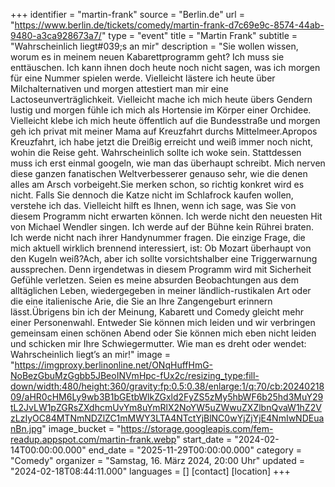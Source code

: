+++
identifier = "martin-frank"
source = "Berlin.de"
url = "https://www.berlin.de/tickets/comedy/martin-frank-d7c69e9c-8574-44ab-9480-a3ca928673a7/"
type = "event"
title = "Martin Frank"
subtitle = "Wahrscheinlich liegt#039;s an mir"
description = "Sie wollen wissen, worum es in meinem neuen Kabarettprogramm geht? Ich muss sie enttäuschen. Ich kann ihnen doch heute noch nicht sagen, was ich morgen für eine Nummer spielen werde. Vielleicht lästere ich heute über Milchalternativen und morgen attestiert man mir eine Lactoseunverträglichkeit. Vielleicht mache ich mich heute übers Gendern lustig und morgen fühle ich mich als Hortensie im Körper einer Orchidee. Vielleicht klebe ich mich heute öffentlich auf die Bundesstraße und morgen geh ich privat mit meiner Mama auf Kreuzfahrt durchs Mittelmeer.Apropos Kreuzfahrt, ich habe jetzt die Dreißig erreicht und weiß immer noch nicht, wohin die Reise geht. Wahrscheinlich sollte ich woke sein. Stattdessen muss ich erst einmal googeln, wie man das überhaupt schreibt. Mich nerven diese ganzen fanatischen Weltverbesserer genauso sehr, wie die denen alles am Arsch vorbeigeht.Sie merken schon, so richtig konkret wird es nicht. Falls Sie dennoch die Katze nicht im Schlafrock kaufen wollen, verstehe ich das. Vielleicht hilft es Ihnen, wenn ich sage, was Sie von diesem Programm nicht erwarten können. Ich werde nicht den neuesten Hit von Michael Wendler singen. Ich werde auf der Bühne kein Rührei braten. Ich werde nicht nach ihrer Handynummer fragen. Die einzige Frage, die mich aktuell wirklich brennend interessiert, ist: Ob Mozart überhaupt von den Kugeln weiß?Ach, aber ich sollte vorsichtshalber eine Triggerwarnung aussprechen. Denn irgendetwas in diesem Programm wird mit Sicherheit Gefühle verletzen. Seien es meine absurden Beobachtungen aus dem alltäglichen Leben, wiedergegeben in meiner ländlich-rustikalen Art oder die eine italienische Arie, die Sie an Ihre Zangengeburt erinnern lässt.Übrigens bin ich der Meinung, Kabarett und Comedy gleicht mehr einer Personenwahl. Entweder Sie können mich leiden und wir verbringen gemeinsam einen schönen Abend oder Sie können mich eben nicht leiden und schicken mir Ihre Schwiegermutter. Wie man es dreht oder wendet: Wahrscheinlich liegt’s an mir!"
image = "https://imgproxy.berlinonline.net/ONqHuffHmG-NoBezGbuMzGgbb5JBeoINVmHpc-fUx2c/resizing_type:fill-down/width:480/height:360/gravity:fp:0.5:0.38/enlarge:1/q:70/cb:2024021809/aHR0cHM6Ly9wb3B1bGEtbWlkZGxld2FyZS5zMy5hbWF6b25hd3MuY29tL2JvLW1pZGRsZXdhcmUvYm8uYmRlX2NoYW5uZWwuZXZlbnQvaW1hZ2VzLzIyOC84MTNmNDZlZC1mMWY3LTA4NTctYjBlNC0wYjZjYjE4NmIwNDEuanBn.jpg"
image_bucket = "https://storage.googleapis.com/fem-readup.appspot.com/martin-frank.webp"
start_date = "2024-02-14T00:00:00.000"
end_date = "2025-11-29T00:00:00.000"
category = "Comedy"
organizer = "Samstag, 16. März 2024, 20:00 Uhr"
updated = "2024-02-18T08:44:11.000"
languages = []
[contact]
[location]
+++